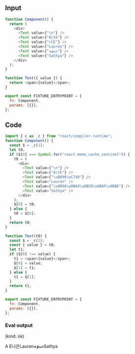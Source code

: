 
## Input

```javascript
function Component() {
  return (
    <div>
      <Text value={"\n"} />
      <Text value={"A\tE"} />
      <Text value={"나은"} />
      <Text value={"Lauren"} />
      <Text value={"சத்யா"} />
      <Text value={"Sathya"} />
    </div>
  );
}

function Text({ value }) {
  return <span>{value}</span>;
}

export const FIXTURE_ENTRYPOINT = {
  fn: Component,
  params: [{}],
};

```

## Code

```javascript
import { c as _c } from "react/compiler-runtime";
function Component() {
  const $ = _c(1);
  let t0;
  if ($[0] === Symbol.for("react.memo_cache_sentinel")) {
    t0 = (
      <div>
        <Text value={"\n"} />
        <Text value={"A\tE"} />
        <Text value={"\uB098\uC740"} />
        <Text value="Lauren" />
        <Text value={"\u0B9A\u0BA4\u0BCD\u0BAF\u0BBE"} />
        <Text value="Sathya" />
      </div>
    );
    $[0] = t0;
  } else {
    t0 = $[0];
  }
  return t0;
}

function Text(t0) {
  const $ = _c(2);
  const { value } = t0;
  let t1;
  if ($[0] !== value) {
    t1 = <span>{value}</span>;
    $[0] = value;
    $[1] = t1;
  } else {
    t1 = $[1];
  }
  return t1;
}

export const FIXTURE_ENTRYPOINT = {
  fn: Component,
  params: [{}],
};

```
      
### Eval output
(kind: ok) <div><span>
</span><span>A	E</span><span>나은</span><span>Lauren</span><span>சத்யா</span><span>Sathya</span></div>